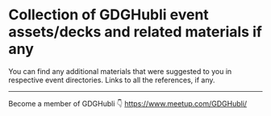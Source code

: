 # Collection of GDGHubli event assets/decks and related materials if any

You can find any additional materials that were suggested to you in respective event directories.
Links to all the references, if any.

---

Become a member of GDGHubli 👇
https://www.meetup.com/GDGHubli/
